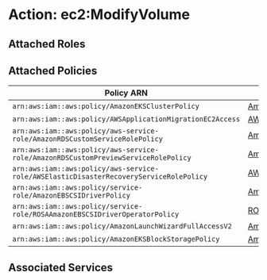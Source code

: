 # Action: ec2:ModifyVolume

## Attached Roles

## Attached Policies

| Policy ARN | Policy Name |
|------------|-------------|
| `arn:aws:iam::aws:policy/AmazonEKSClusterPolicy` | [AmazonEKSClusterPolicy](../policies.md#amazoneksclusterpolicy) |
| `arn:aws:iam::aws:policy/AWSApplicationMigrationEC2Access` | [AWSApplicationMigrationEC2Access](../policies.md#awsapplicationmigrationec2access) |
| `arn:aws:iam::aws:policy/aws-service-role/AmazonRDSCustomServiceRolePolicy` | [AmazonRDSCustomServiceRolePolicy](../policies.md#amazonrdscustomservicerolepolicy) |
| `arn:aws:iam::aws:policy/aws-service-role/AmazonRDSCustomPreviewServiceRolePolicy` | [AmazonRDSCustomPreviewServiceRolePolicy](../policies.md#amazonrdscustompreviewservicerolepolicy) |
| `arn:aws:iam::aws:policy/aws-service-role/AWSElasticDisasterRecoveryServiceRolePolicy` | [AWSElasticDisasterRecoveryServiceRolePolicy](../policies.md#awselasticdisasterrecoveryservicerolepolicy) |
| `arn:aws:iam::aws:policy/service-role/AmazonEBSCSIDriverPolicy` | [AmazonEBSCSIDriverPolicy](../policies.md#amazonebscsidriverpolicy) |
| `arn:aws:iam::aws:policy/service-role/ROSAAmazonEBSCSIDriverOperatorPolicy` | [ROSAAmazonEBSCSIDriverOperatorPolicy](../policies.md#rosaamazonebscsidriveroperatorpolicy) |
| `arn:aws:iam::aws:policy/AmazonLaunchWizardFullAccessV2` | [AmazonLaunchWizardFullAccessV2](../policies.md#amazonlaunchwizardfullaccessv2) |
| `arn:aws:iam::aws:policy/AmazonEKSBlockStoragePolicy` | [AmazonEKSBlockStoragePolicy](../policies.md#amazoneksblockstoragepolicy) |

## Associated Services

